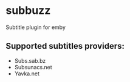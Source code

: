 # subbuzz
Subtitle plugin for emby

## Supported subtitles providers:
* Subs.sab.bz
* Subsunacs.net
* Yavka.net
